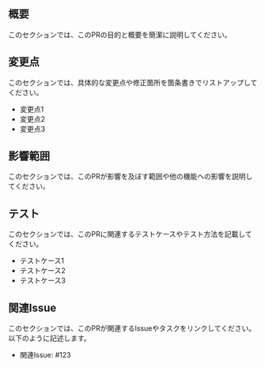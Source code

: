 ## 概要

このセクションでは、このPRの目的と概要を簡潔に説明してください。

## 変更点

このセクションでは、具体的な変更点や修正箇所を箇条書きでリストアップしてください。

- 変更点1
- 変更点2
- 変更点3

## 影響範囲

このセクションでは、このPRが影響を及ぼす範囲や他の機能への影響を説明してください。

## テスト

このセクションでは、このPRに関連するテストケースやテスト方法を記載してください。

- テストケース1
- テストケース2
- テストケース3


## 関連Issue

このセクションでは、このPRが関連するIssueやタスクをリンクしてください。以下のように記述します。

- 関連Issue: #123
